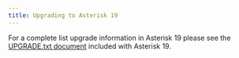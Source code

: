 ```yaml
---
title: Upgrading to Asterisk 19
---
```




For a complete list upgrade information in Asterisk 19 please see the [UPGRADE.txt document](https://raw.githubusercontent.com/asterisk/asterisk/19/UPGRADE.txt) included with Asterisk 19.

